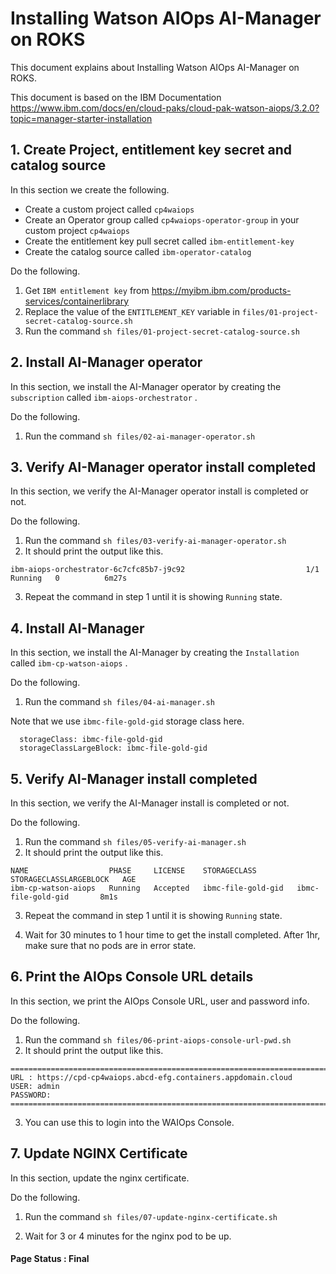 # Installing Watson AIOps AI-Manager on ROKS

This document explains about Installing Watson AIOps AI-Manager on ROKS.

This document is based on the IBM Documentation https://www.ibm.com/docs/en/cloud-paks/cloud-pak-watson-aiops/3.2.0?topic=manager-starter-installation


## 1. Create Project, entitlement key secret and catalog source  

In this section we create the following.

- Create a custom project called `cp4waiops`
- Create an Operator group called `cp4waiops-operator-group` in your custom project `cp4waiops`
- Create the entitlement key pull secret called `ibm-entitlement-key`
- Create the catalog source called `ibm-operator-catalog`

Do the following.

1. Get `IBM entitlement key` from https://myibm.ibm.com/products-services/containerlibrary
2. Replace the value of the `ENTITLEMENT_KEY` variable in `files/01-project-secret-catalog-source.sh`
3. Run the command `sh files/01-project-secret-catalog-source.sh`

## 2. Install  AI-Manager operator

In this section, we install the AI-Manager operator by creating the `subscription` called `ibm-aiops-orchestrator` .

Do the following.

1. Run the command `sh files/02-ai-manager-operator.sh`

## 3. Verify  AI-Manager operator install completed

In this section, we verify the AI-Manager operator install is completed or not.

Do the following.

1. Run the command `sh files/03-verify-ai-manager-operator.sh`
2. It should print the output like this.
```
ibm-aiops-orchestrator-6c7cfc85b7-j9c92                           1/1     Running   0          6m27s
```
3. Repeat the command in step 1 until it is showing `Running` state.

## 4. Install AI-Manager

In this section, we install the AI-Manager by creating the `Installation` called `ibm-cp-watson-aiops` .

Do the following.

1. Run the command `sh files/04-ai-manager.sh`

Note that we use `ibmc-file-gold-gid` storage class here.

```
  storageClass: ibmc-file-gold-gid
  storageClassLargeBlock: ibmc-file-gold-gid
```

## 5. Verify AI-Manager install completed

In this section, we verify the AI-Manager install is completed or not.

Do the following.

1. Run the command `sh files/05-verify-ai-manager.sh`
2. It should print the output like this.
```
NAME                  PHASE     LICENSE    STORAGECLASS         STORAGECLASSLARGEBLOCK   AGE
ibm-cp-watson-aiops   Running   Accepted   ibmc-file-gold-gid   ibmc-file-gold-gid       8m1s
```
3. Repeat the command in step 1 until it is showing `Running` state.

4. Wait for 30 minutes to 1 hour time to get the install completed. After 1hr, make sure that no pods are in error state.

## 6. Print the AIOps Console URL details

In this section, we print the AIOps Console URL, user and password info.

Do the following.

1. Run the command `sh files/06-print-aiops-console-url-pwd.sh`
2. It should print the output like this.
```
====================================================================================
URL : https://cpd-cp4waiops.abcd-efg.containers.appdomain.cloud
USER: admin
PASSWORD: 
====================================================================================
```
3. You can use this to login into the WAIOps Console.


## 7. Update NGINX Certificate

In this section, update the nginx certificate.

Do the following.

1. Run the command `sh files/07-update-nginx-certificate.sh`

2. Wait for 3 or 4 minutes for the nginx pod to be up.



#### Page Status : Final